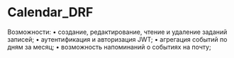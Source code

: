 # Calendar_DRF
Возможности:
•	создание, редактирование, чтение и удаление заданий записей;
•	аутентификация и авторизация JWT;
•	агрегация событий по дням за месяц;
•	возможность напоминаний о событиях на почту;
